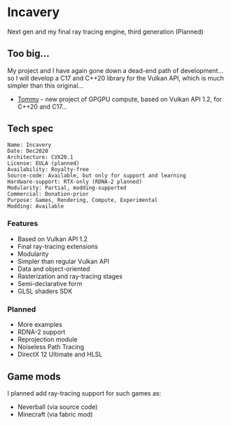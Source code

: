 # Incavery

Next gen and my final ray tracing engine, third generation (Planned)

## Too big...

My project and I have again gone down a dead-end path of development... so I will develop a C17 and C++20 library for the Vulkan API, which is much simpler than this original...

- [Tommy](https://github.com/helixd2s/Tommy) - new project of GPGPU compute, based on Vulkan API 1.2, for C++20 and C17... 

## Tech spec

```
Name: Incavery
Date: Dec2020
Architecture: CVX20.1
License: EULA (planned)
Availability: Royalty-free
Source-code: Available, but only for support and learning
Hardware-support: RTX-only (RDNA-2 planned)
Modularity: Partial, modding-supported
Commercial: Donation-prior
Purpose: Games, Rendering, Compute, Experimental
Modding: Available
```


### Features

- Based on Vulkan API 1.2
- Final ray-tracing extensions
- Modularity
- Simpler than regular Vulkan API
- Data and object-oriented
- Rasterization and ray-tracing stages
- Semi-declarative form
- GLSL shaders SDK


### Planned

- More examples
- RDNA-2 support
- Reprojection module
- Noiseless Path Tracing
- DirectX 12 Ultimate and HLSL


## Game mods

I planned add ray-tracing support for such games as:
- Neverball (via source code)
- Minecraft (via fabric mod)


